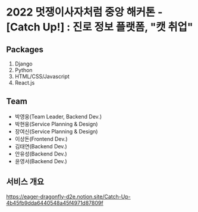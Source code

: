 # 2022 멋쟁이사자처럼 중앙 해커톤 - [Catch Up!] : 진로 정보 플랫폼, "캣 취업"

## Packages
1. Django
2. Python
3. HTML/CSS/Javascript
4. React.js

## Team
- 박영웅(Team Leader, Backend Dev.)
- 박현웅(Service Planning & Design)
- 장여신(Service Planning & Design)
- 이상돈(Frontend Dev.)
- 김태연(Backend Dev.)
- 안유성(Backend Dev.)
- 윤영서(Backend Dev.)

## 서비스 개요
https://eager-dragonfly-d2e.notion.site/Catch-Up-4b45fb9dda6440548a45f4971d87809f
